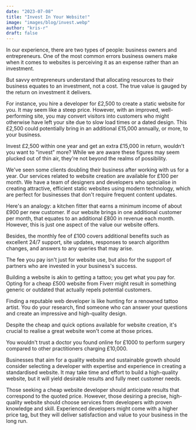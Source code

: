 ```yaml
---
date: "2023-07-08"
title: "Invest In Your Website!"
image: "images/blog/invest.webp"
author: "kris-r"
draft: false
---
```


In our experience, there are two types of people: business owners and entrepreneurs. One of the most common errors business owners make when it comes to websites is perceiving it as an expense rather than an investment.

But savvy entrepreneurs understand that allocating resources to their business equates to an investment, not a cost. The true value is gauged by the return on investment it delivers.

For instance, you hire a developer for £2,500 to create a static website for you. It may seem like a steep price. However, with an improved, well-performing site, you may convert visitors into customers who might otherwise have left your site due to slow load times or a dated design. This £2,500 could potentially bring in an additional £15,000 annually, or more, to your business.

Invest £2,500 within one year and get an extra £15,000 in return, wouldn't you want to "invest" more? While we are aware these figures may seem plucked out of thin air, they're not beyond the realms of possibility.

We've seen some clients doubling their business after working with us for a year. Our services related to website creation are available for £100 per month. We have a team of designers and developers who specialise in creating attractive, efficient static websites using modern technology, which are perfect for businesses that don't require frequent content updates.

Here's an analogy: a kitchen fitter that earns a minimum income of about £900 per new customer. If our website brings in one additional customer per month, that equates to an additional £800 in revenue each month. However, this is just one aspect of the value our website offers.

Besides, the monthly fee of £100 covers additional benefits such as excellent 24/7 support, site updates, responses to search algorithm changes, and answers to any queries that may arise.

The fee you pay isn't just for website use, but also for the support of partners who are invested in your business's success.

Building a website is akin to getting a tattoo; you get what you pay for. Opting for a cheap £500 website from Fiverr might result in something generic or outdated that actually repels potential customers.

Finding a reputable web developer is like hunting for a renowned tattoo artist. You do your research, find someone who can answer your questions and create an impressive and high-quality design.

Despite the cheap and quick options available for website creation, it's crucial to realise a great website won't come at those prices.

You wouldn't trust a doctor you found online for £1000 to perform surgery compared to other practitioners charging £10,000.

Businesses that aim for a quality website and sustainable growth should consider selecting a developer with expertise and experience in creating a standardised website. It may take time and effort to build a high-quality website, but it will yield desirable results and fully meet customer needs.

Those seeking a cheap website developer should anticipate results that correspond to the quoted price. However, those desiring a precise, high-quality website should choose services from developers with proven knowledge and skill. Experienced developers might come with a higher price tag, but they will deliver satisfaction and value to your business in the long run.